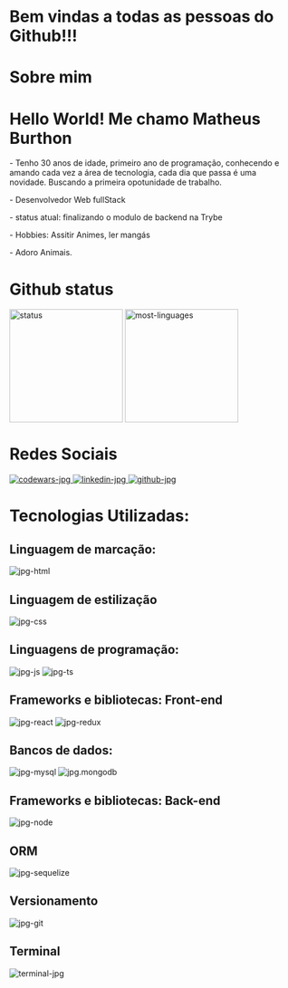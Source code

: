<div>
 <h1>Bem vindas a todas as pessoas do Github!!!</h1>
 
 <h1>Sobre mim</h1>
  <div>
   <h1>Hello World! Me chamo Matheus Burthon</h1>
   <p>
    - Tenho 30 anos de idade, primeiro ano de programação, conhecendo e amando cada vez a área de tecnologia, cada dia que passa
   é uma novidade. Buscando a primeira opotunidade de trabalho.
   </p>
   
   <span>- Desenvolvedor Web fullStack</span>
   
   <span>- status atual: finalizando o modulo de backend na Trybe</span>
   
   <span>- Hobbies: Assitir Animes, ler mangás</span>
   
   <span>- Adoro Animais.</span>
 </div>
 </div>

<div>

 <h1>Github status</h1>

<img alt="status" height="200em" align="center" src="https://github-readme-stats.vercel.app/api?username=MatheusBurthon91&show_icons=true&theme=tokyonight" />
 
<img alt="most-linguages" height="200em" align="center" src="https://github-readme-stats.vercel.app/api/top-langs/?username=MatheusBurthon91&layout=compact&theme=tokyonight" />
 
</div>

<div>
  <h1>Redes Sociais</h1>
  
  <div>
   <a href="https://www.codewars.com/users/MatheusBurthon91" target="_blank">
    <img alt="codewars-jpg" src="https://img.shields.io/badge/Codewars-B1361E?style=for-the-badge&logo=Codewars&logoColor=white" target="_blank" />
   </a>
    
   <a href="https://www.linkedin.com/in/matheusburthon91/" target="_blank">
    <img alt="linkedin-jpg" src="https://img.shields.io/badge/LinkedIn-0077B5?style=for-the-badge&logo=linkedin&logoColor=white" target="_blank" />
   </a>
    
   <a href="https://github.com/MatheusBurthon91" target="_blank">
    <img alt="github-jpg" src="https://img.shields.io/badge/GitHub-100000?style=for-the-badge&logo=github&logoColor=white" target="_blank" />
   </a>
  </div>
</div>

<div>

<h1>Tecnologias Utilizadas: </h1>

<h2>Linguagem de marcação:</h2>

<img alt="jpg-html" src="https://img.shields.io/badge/HTML5-E34F26?style=for-the-badge&logo=html5&logoColor=white" />

<h2>Linguagem de estilização</h2>

<img alt="jpg-css" src="https://img.shields.io/badge/CSS3-1572B6?style=for-the-badge&logo=css3&logoColor=white" /> 

<h2>Linguagens de programação:</h2>

<img alt="jpg-js" src="https://img.shields.io/badge/JavaScript-323330?style=for-the-badge&logo=javascript&logoColor=F7DF1E" />

<img alt="jpg-ts" src="https://img.shields.io/badge/TypeScript-007ACC?style=for-the-badge&logo=typescript&logoColor=white" />

<h2>Frameworks e bibliotecas: Front-end</h2>

<img alt="jpg-react" src="https://img.shields.io/badge/React-20232A?style=for-the-badge&logo=react&logoColor=61DAFB" />

<img alt="jpg-redux" src="https://img.shields.io/badge/Redux-593D88?style=for-the-badge&logo=redux&logoColor=white" />

<h2>Bancos de dados:</h2>

<img alt="jpg-mysql" src="https://img.shields.io/badge/MySQL-005C84?style=for-the-badge&logo=mysql&logoColor=white" />

<img alt="jpg.mongodb" src="https://img.shields.io/badge/MongoDB-4EA94B?style=for-the-badge&logo=mongodb&logoColor=white" />

<h2>Frameworks e bibliotecas: Back-end</h2>

<img alt="jpg-node" src="https://img.shields.io/badge/Node.js-339933?style=for-the-badge&logo=nodedotjs&logoColor=white" />
 
<h2>ORM</h2>
 
<img alt="jpg-sequelize" src="https://img.shields.io/badge/Sequelize-52B0E7?style=for-the-badge&logo=Sequelize&logoColor=white" />
 
 <h2>Versionamento</h2>
 
<img alt="jpg-git" src="https://img.shields.io/badge/GIT-E44C30?style=for-the-badge&logo=git&logoColor=white" /> 
 
<h2>Terminal</h2>
 
<img alt="terminal-jpg" src="https://img.shields.io/badge/powershell-5391FE?style=for-the-badge&logo=powershell&logoColor=white" />

</div>
